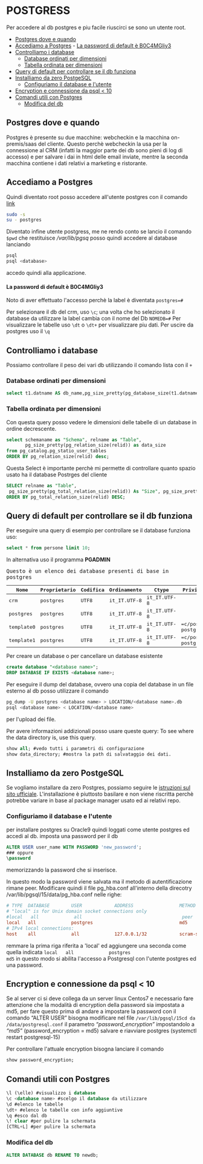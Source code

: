 # POSTGRESS
Per accedere al db postgres e piu facile riuscirci se sono un utente root.

<!-- TOC -->

- [Postgres dove e quando](#postgres-dove-e-quando)
- [Accediamo a Postgres](#accediamo-a-postgres)
        - [La password di default è B0C4MGliy3](#la-password-di-default-%C3%A8-b0c4mgliy3)
- [Controlliamo i database](#controlliamo-i-database)
    - [Database ordinati per dimensioni](#database-ordinati-per-dimensioni)
    - [Tabella ordinata per dimensioni](#tabella-ordinata-per-dimensioni)
- [Query di default per controllare se il db funziona](#query-di-default-per-controllare-se-il-db-funziona)
- [Installiamo da zero PostgeSQL](#installiamo-da-zero-postgesql)
    - [Configuriamo il database e l'utente](#configuriamo-il-database-e-lutente)
- [Encryption e connessione da psql < 10](#encryption-e-connessione-da-psql--10)
- [Comandi utili con Postgres](#comandi-utili-con-postgres)
    - [Modifica del db](#modifica-del-db)

<!-- /TOC -->

## Postgres dove e quando
Postgres è presente su due macchine: webcheckin e la macchina on-premis/saas del cliente. Questo perchè webcheckin la usa per la connessione al CRM (infatti la maggior parte dei db sono pieni di log di accesso) e per salvare i dai in html delle email inviate, mentre la seconda macchina contiene i dati relativi a marketing e ristorante.


## Accediamo a Postgres
Quindi diventato root posso accedere all'utente postgres con il comando [link](#abilitiamo-i-repository)
```sh
sudo -s
su - postgres 
```
Diventato infine utente postgress, me ne rendo conto se lancio il comando `$pwd` che restituisce _/var/lib/pgsq_ posso quindi accedere al database lanciando 
```sh
psql 
psql <database>
```
accedo quindi alla applicazione.

#### La password di default è B0C4MGliy3
Noto di aver effettuato l'accesso perchè la label è diventata `postgres=#`



Per selezionare il db del crm, uso `\c`; una volta che ho selezionato il database da utilizzare la label cambia con il nome del Db `NOMEDB=#`
Per visualizzare le tabelle uso `\dt` o `\dt+` per visualizzare piu dati.
Per uscire da postgres uso il `\q`

## Controlliamo i database
Possiamo controllare il peso dei vari db utilizzando il comando lista con il `+`

### Database ordinati per dimensioni
```sql
select t1.datname AS db_name,pg_size_pretty(pg_database_size(t1.datname)) as db_size from pg_database t1 order by pg_database_size(t1.datname) desc;
```

### Tabella ordinata per dimensioni
Con questa query posso vedere le dimensioni delle tabelle di un database in ordine decrescente.
```sql
select schemaname as "Schema", relname as "Table",
       pg_size_pretty(pg_relation_size(relid)) as data_size
from pg_catalog.pg_statio_user_tables
ORDER BY pg_relation_size(relid) desc;
```
Questa Select è importante perchè mi permette di controllare quanto spazio usato ha il database Postrges del cliente
```sql
SELECT relname as "Table",
 pg_size_pretty(pg_total_relation_size(relid)) As "Size", pg_size_pretty(pg_total_relation_size(relid) - pg_relation_size(relid)) as "External Size" FROM pg_catalog.pg_statio_user_tables 
ORDER BY pg_total_relation_size(relid) DESC;
```




## Query di default per controllare se il db funziona
Per eseguire una query di esempio per controllare se il database funziona uso:
```sql
select * from persone limit 10;
```
In alternativa uso il programma **PGADMIN**

<samp>
Questo è un elenco dei database presenti di base in postgres

|Nome      |Proprietario|Codifica| Ordinamento|Ctype       |Privilegi di accesso               |
|----------|------------|--------|------------|------------|-----------------------------------|
|crm       |postgres    | UTF8   |it_IT.UTF-8 |it_IT.UTF-8 |
|postgres  |postgres    | UTF8   |it_IT.UTF-8 |it_IT.UTF-8 |
|template0 |postgres    | UTF8   |it_IT.UTF-8 |it_IT.UTF-8 |=c/postgres + postgres=CTc/postgres|
|template1 |postgres    | UTF8   |it_IT.UTF-8 | it_IT.UTF-8|=c/postgres + postgres=CTc/postgres|
</samp>

Per creare un database o per cancellare un database esistente
```sql
create database "<database name>";
DROP DATABASE IF EXISTS <database name>;
```
Per eseguire il dump del database, ovvero una copia del database in un file esterno al db 
posso utilizzare il comando
```sh
pg_dump -U postgres <database name> > LOCATION/<database name>.db
psql <database name> < LOCATION/<database name> 
```
per l'upload dei file.

Per avere informazioni addizionali posso usare queste query:
To see where the data directory is, use this query.
```sql
show all; #vedo tutti i parametri di configurazione
show data_directory; #mostra la path di salvataggio dei dati.
```

## Installiamo da zero PostgeSQL
Se vogliamo installare da zero Postgres, possiamo seguire le [istruzioni sul sito ufficiale](https://www.postgresql.org/docs/current/index.html).
L'installazione è piuttosto basilare e non viene riscritta perchè potrebbe variare in base al package manager usato ed ai relativi repo.
### Configuriamo il database e l'utente
per installare postgres su Oracle9 quindi loggati come utente postgres ed accedi al db.
imposta una password per il db 
```sql
ALTER USER user_name WITH PASSWORD 'new_password';
### oppure
\password 
```
memorizzando la password che si inserisce.

In questo modo la password viene salvata ma il metodo di autentificazione rimane peer.
Modificare quindi il file pg_hba.conf all'interno della direcotry 
/var/lib/pgsql/15/data/pg_hba.conf
nelle righe:
```cfg
# TYPE  DATABASE        USER            ADDRESS                 METHOD
# "local" is for Unix domain socket connections only
#local   all             all                                     peer
local   all             postgres                                md5
# IPv4 local connections:
host    all             all             127.0.0.1/32            scram-sha-256
```
remmare la prima riga riferita a 'local' ed aggiungere una seconda come quella indicata
`local   all             postgres                                md5`
in questo modo si abilita l'accesso a Postgresql con l'utente postgres ed una password.

## Encryption e connessione da psql < 10
Se al server ci si deve collega da un server linux Centos7 e necessario fare attenzione che la modalità di encryption della password sia impostata a md5, per fare questo prima di andare a impostare la password con il comando “ALTER USER” bisogna modificare nel file `/var/lib/pgsql/15cd da	/data/postgresql.conf` il parametro *“password_encryption”* impostandolo a *“md5”* (password_encryption = md5) salvare e riavviare postgres (systemctl restart postgresql-15)

Per controllare l'attuale encryption bisogna lanciare il comando
```sql
show password_encryption;
```

## Comandi utili con Postgres
```sql
\l (\elle) #visualizzo i database
\c <database name> #scelgo il database da utilizzare
\d #elenco le tabelle
\dt+ #elenco le tabelle con info aggiuntive
\q #esco dal db
\! clear #per pulire la schermata
[CTRL+L] #per pulire la schermata
```
### Modifica del db
```sql
ALTER DATABASE db RENAME TO newdb;
```


